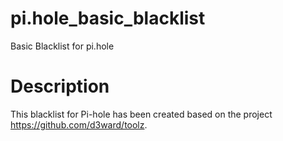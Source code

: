 # pi.hole_basic_blacklist
Basic Blacklist for pi.hole

# Description
This blacklist for Pi-hole has been created based on the project https://github.com/d3ward/toolz.
